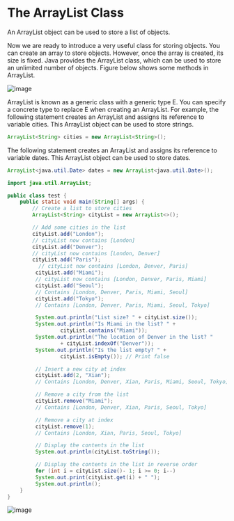# The ArrayList Class

An ArrayList object can be used to store a list of objects.

Now we are ready to introduce a very useful class for storing objects. You can create an array to
store objects. However, once the array is created, its size is fixed. Java provides the ArrayList class, which can be used to store an unlimited number of objects. Figure below shows some
methods in ArrayList.

![image](https://user-images.githubusercontent.com/44777689/140605584-bdad1482-3024-4cfa-a8a1-0fceb5ce0b6a.png)

ArrayList is known as a generic class with a generic type E. You can specify a concrete
type to replace E when creating an ArrayList. For example, the following statement creates
an ArrayList and assigns its reference to variable cities. This ArrayList object can be
used to store strings.

```java
ArrayList<String> cities = new ArrayList<String>();
```
The following statement creates an ArrayList and assigns its reference to variable dates.
This ArrayList object can be used to store dates.
```java
ArrayList<java.util.Date> dates = new ArrayList<java.util.Date>();
```

```java
import java.util.ArrayList;

public class test {
    public static void main(String[] args) {
        // Create a list to store cities
        ArrayList<String> cityList = new ArrayList<>();

        // Add some cities in the list
        cityList.add("London");
        // cityList now contains [London]
        cityList.add("Denver");
        // cityList now contains [London, Denver]
        cityList.add("Paris");
          // cityList now contains [London, Denver, Paris]
         cityList.add("Miami");
         // cityList now contains [London, Denver, Paris, Miami]
         cityList.add("Seoul");
         // Contains [London, Denver, Paris, Miami, Seoul]
         cityList.add("Tokyo");
         // Contains [London, Denver, Paris, Miami, Seoul, Tokyo]

         System.out.println("List size? " + cityList.size());
         System.out.println("Is Miami in the list? " +
                 cityList.contains("Miami"));
         System.out.println("The location of Denver in the list? "
                 + cityList.indexOf("Denver"));
         System.out.println("Is the list empty? " +
                 cityList.isEmpty()); // Print false

         // Insert a new city at index
         cityList.add(2, "Xian");
         // Contains [London, Denver, Xian, Paris, Miami, Seoul, Tokyo]

         // Remove a city from the list
         cityList.remove("Miami");
         // Contains [London, Denver, Xian, Paris, Seoul, Tokyo]

         // Remove a city at index
         cityList.remove(1);
         // Contains [London, Xian, Paris, Seoul, Tokyo]

         // Display the contents in the list
         System.out.println(cityList.toString());

         // Display the contents in the list in reverse order
         for (int i = cityList.size()- 1; i >= 0; i--)
         System.out.print(cityList.get(i) + " ");
         System.out.println();
    }
}
```

![image](https://user-images.githubusercontent.com/44777689/140606341-ca625f11-2840-4d7b-a64f-3d1627b8bb43.png)

